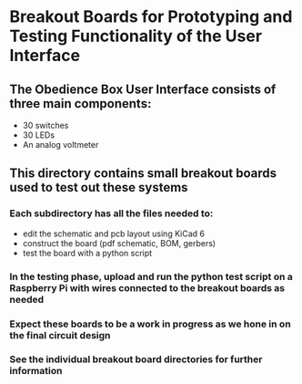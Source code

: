 # Breakout Boards for Prototyping and Testing Functionality of the User Interface

## The Obedience Box User Interface consists of three main components:
- 30 switches
- 30 LEDs
- An analog voltmeter

## This directory contains small breakout boards used to test out these systems

### Each subdirectory has all the files needed to:
- edit the schematic and pcb layout using KiCad 6
- construct the board (pdf schematic, BOM, gerbers)
- test the board with a python script

### In the testing phase, upload and run the python test script on a Raspberry Pi with wires connected to the breakout boards as needed

### Expect these boards to be a work in progress as we hone in on the final circuit design

### See the individual breakout board directories for further information
